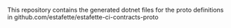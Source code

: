 
This repository contains the generated dotnet files for the proto definitions in github.com/estafette/estafette-ci-contracts-proto